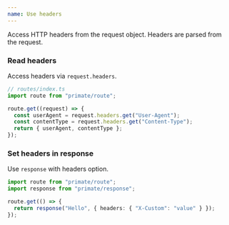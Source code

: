 ```yaml
---
name: Use headers
---
```


Access HTTP headers from the request object. Headers are parsed from the
request.

### Read headers

Access headers via `request.headers`.

```ts
// routes/index.ts
import route from "primate/route";

route.get((request) => {
  const userAgent = request.headers.get("User-Agent");
  const contentType = request.headers.get("Content-Type");
  return { userAgent, contentType };
});
```

### Set headers in response

Use `response` with headers option.

```ts
import route from "primate/route";
import response from "primate/response";

route.get(() => {
  return response("Hello", { headers: { "X-Custom": "value" } });
});
```

